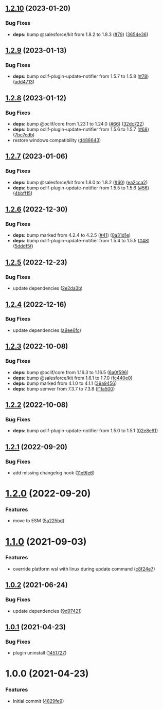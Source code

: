 ## [1.2.10](https://github.com/jayree/sfdx-plugin-update-notifier/compare/v1.2.9...v1.2.10) (2023-01-20)


### Bug Fixes

* **deps:** bump @salesforce/kit from 1.8.2 to 1.8.3 ([#79](https://github.com/jayree/sfdx-plugin-update-notifier/issues/79)) ([3654e36](https://github.com/jayree/sfdx-plugin-update-notifier/commit/3654e36cc9b1b555009678905a07069b17f2c1d9))

## [1.2.9](https://github.com/jayree/sfdx-plugin-update-notifier/compare/v1.2.8...v1.2.9) (2023-01-13)


### Bug Fixes

* **deps:** bump oclif-plugin-update-notifier from 1.5.7 to 1.5.8 ([#78](https://github.com/jayree/sfdx-plugin-update-notifier/issues/78)) ([add4713](https://github.com/jayree/sfdx-plugin-update-notifier/commit/add47133dc3a1df489cd51ed3972b6bb1b9904b7))

## [1.2.8](https://github.com/jayree/sfdx-plugin-update-notifier/compare/v1.2.7...v1.2.8) (2023-01-12)


### Bug Fixes

* **deps:** bump @oclif/core from 1.23.1 to 1.24.0 ([#66](https://github.com/jayree/sfdx-plugin-update-notifier/issues/66)) ([32dc722](https://github.com/jayree/sfdx-plugin-update-notifier/commit/32dc722bef9955ed2fb53881b13b0e80c7d61039))
* **deps:** bump oclif-plugin-update-notifier from 1.5.6 to 1.5.7 ([#68](https://github.com/jayree/sfdx-plugin-update-notifier/issues/68)) ([7bc7cdb](https://github.com/jayree/sfdx-plugin-update-notifier/commit/7bc7cdbfdb3ebc71599e6bc6345c4288a6e30d11))
* restore windows compatibility ([d488643](https://github.com/jayree/sfdx-plugin-update-notifier/commit/d488643c5e82465da84f7500d9d6407d1d171ddc))

## [1.2.7](https://github.com/jayree/sfdx-plugin-update-notifier/compare/v1.2.6...v1.2.7) (2023-01-06)


### Bug Fixes

* **deps:** bump @salesforce/kit from 1.8.0 to 1.8.2 ([#60](https://github.com/jayree/sfdx-plugin-update-notifier/issues/60)) ([ea2cca2](https://github.com/jayree/sfdx-plugin-update-notifier/commit/ea2cca20479968ebd9d3d05ee4c8301e6af135cc))
* **deps:** bump oclif-plugin-update-notifier from 1.5.5 to 1.5.6 ([#56](https://github.com/jayree/sfdx-plugin-update-notifier/issues/56)) ([4bbff15](https://github.com/jayree/sfdx-plugin-update-notifier/commit/4bbff157ebf40c5049592d3c76a8cd2d225f49ad))

## [1.2.6](https://github.com/jayree/sfdx-plugin-update-notifier/compare/v1.2.5...v1.2.6) (2022-12-30)


### Bug Fixes

* **deps:** bump marked from 4.2.4 to 4.2.5 ([#41](https://github.com/jayree/sfdx-plugin-update-notifier/issues/41)) ([0a31d1e](https://github.com/jayree/sfdx-plugin-update-notifier/commit/0a31d1e42cfb9bc5bd5c937d4e477c0292730193))
* **deps:** bump oclif-plugin-update-notifier from 1.5.4 to 1.5.5 ([#48](https://github.com/jayree/sfdx-plugin-update-notifier/issues/48)) ([5dddf5f](https://github.com/jayree/sfdx-plugin-update-notifier/commit/5dddf5ff0e5d83055b8cfa79f1cd95ba611f6fc7))

## [1.2.5](https://github.com/jayree/sfdx-plugin-update-notifier/compare/v1.2.4...v1.2.5) (2022-12-23)


### Bug Fixes

* update dependencies ([2e2da3b](https://github.com/jayree/sfdx-plugin-update-notifier/commit/2e2da3b410e19e6c703d3f50a14c16ae439d1ec8))

## [1.2.4](https://github.com/jayree/sfdx-plugin-update-notifier/compare/v1.2.3...v1.2.4) (2022-12-16)


### Bug Fixes

* update dependencies ([a9ee6fc](https://github.com/jayree/sfdx-plugin-update-notifier/commit/a9ee6fc95e1894f7a7f55d66d67e885f2e50a1de))

## [1.2.3](https://github.com/jayree/sfdx-plugin-update-notifier/compare/v1.2.2...v1.2.3) (2022-10-08)


### Bug Fixes

* **deps:** bump @oclif/core from 1.16.3 to 1.16.5 ([6a0f596](https://github.com/jayree/sfdx-plugin-update-notifier/commit/6a0f59612f65978b9c2509350b930c5cb072dffa))
* **deps:** bump @salesforce/kit from 1.6.1 to 1.7.0 ([fc440e0](https://github.com/jayree/sfdx-plugin-update-notifier/commit/fc440e02f46d8c6a5963e428feb963652023748d))
* **deps:** bump marked from 4.1.0 to 4.1.1 ([39a9456](https://github.com/jayree/sfdx-plugin-update-notifier/commit/39a945691a8c87397c8d7435d07639b8a5588b16))
* **deps:** bump semver from 7.3.7 to 7.3.8 ([f1fa500](https://github.com/jayree/sfdx-plugin-update-notifier/commit/f1fa50094301bf96c481c8af30660e8077b4e273))

## [1.2.2](https://github.com/jayree/sfdx-plugin-update-notifier/compare/v1.2.1...v1.2.2) (2022-10-08)


### Bug Fixes

* **deps:** bump oclif-plugin-update-notifier from 1.5.0 to 1.5.1 ([02e8e91](https://github.com/jayree/sfdx-plugin-update-notifier/commit/02e8e9109355e340b278304ef681ea7e70189a04))

## [1.2.1](https://github.com/jayree/sfdx-plugin-update-notifier/compare/v1.2.0...v1.2.1) (2022-09-20)


### Bug Fixes

* add missing changelog hook ([11e9fe6](https://github.com/jayree/sfdx-plugin-update-notifier/commit/11e9fe6955ff44f3607df475e6bd367d6eef90c7))

# [1.2.0](https://github.com/jayree/sfdx-plugin-update-notifier/compare/v1.1.0...v1.2.0) (2022-09-20)


### Features

* move to ESM ([5a225bd](https://github.com/jayree/sfdx-plugin-update-notifier/commit/5a225bd0fafe13799830b85ddbfefb335192edee))

# [1.1.0](https://github.com/jayree/sfdx-plugin-update-notifier/compare/v1.0.2...v1.1.0) (2021-09-03)


### Features

* override platform wsl with linux during update command ([c8f24e7](https://github.com/jayree/sfdx-plugin-update-notifier/commit/c8f24e74fe8e3630eef8a62c0428f21b3226b894))

## [1.0.2](https://github.com/jayree/sfdx-plugin-update-notifier/compare/v1.0.1...v1.0.2) (2021-06-24)


### Bug Fixes

* update dependencies ([9d97421](https://github.com/jayree/sfdx-plugin-update-notifier/commit/9d97421fb612e24441a719ff5fc355739f812811))

## [1.0.1](https://github.com/jayree/sfdx-plugin-update-notifier/compare/v1.0.0...v1.0.1) (2021-04-23)


### Bug Fixes

* plugin uninstall ([1451727](https://github.com/jayree/sfdx-plugin-update-notifier/commit/1451727ba9a5dffc9d7caeee0fd1ad844f3876c4))

# 1.0.0 (2021-04-23)


### Features

* Initial commit ([4829fe9](https://github.com/jayree/sfdx-plugin-update-notifier/commit/4829fe93ae3ed67a35b4edc714031b1da254228f))
